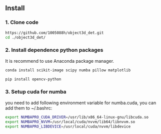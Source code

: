 ## Install

### 1. Clone code

```bash
https://github.com/1005088h/object3d_det.git
cd ./object3d_det/
```

### 2. Install dependence python packages

It is recommend to use Anaconda package manager.

```bash
conda install scikit-image scipy numba pillow matplotlib
```

```bash
pip install opencv-python
```

### 3. Setup cuda for numba

you need to add following environment variable for numba.cuda, you can add them to ~/.bashrc:

```bash
export NUMBAPRO_CUDA_DRIVER=/usr/lib/x86_64-linux-gnu/libcuda.so
export NUMBAPRO_NVVM=/usr/local/cuda/nvvm/lib64/libnvvm.so
export NUMBAPRO_LIBDEVICE=/usr/local/cuda/nvvm/libdevice
```
